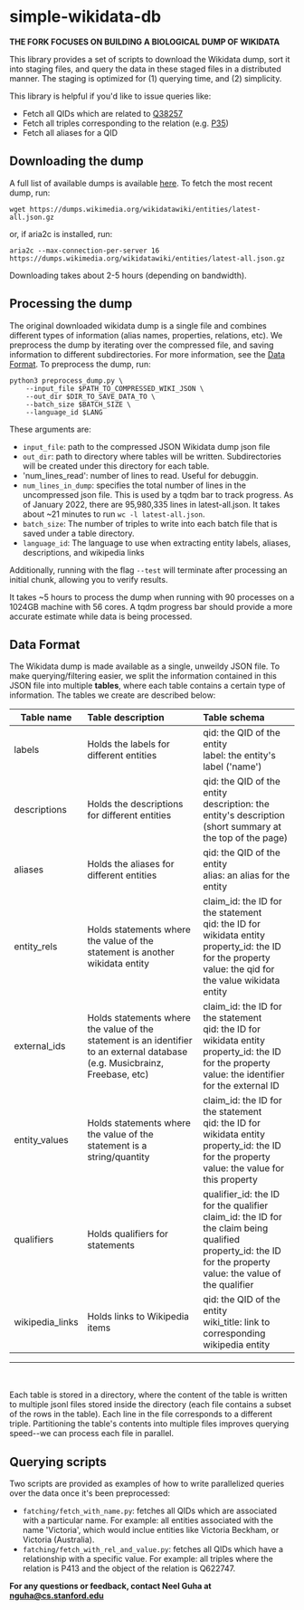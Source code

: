 # simple-wikidata-db

**THE FORK FOCUSES ON BUILDING A BIOLOGICAL DUMP OF WIKIDATA**

This library provides a set of scripts to download the Wikidata dump, sort it into staging files, and query the data in these staged files in a distributed manner. The staging is optimized for (1) querying time, and (2) simplicity. 

This library is helpful if you'd like to issue queries like: 

- Fetch all QIDs which are related to [Q38257](https://www.wikidata.org/wiki/Q38257)
- Fetch all triples corresponding to the relation (e.g. [P35](https://www.wikidata.org/wiki/Property:P35))
- Fetch all aliases for a QID


## Downloading the dump 

A full list of available dumps is available [here](https://dumps.wikimedia.org/wikidatawiki/entities/). To fetch the most recent dump, run: 
```
wget https://dumps.wikimedia.org/wikidatawiki/entities/latest-all.json.gz
``` 
or, if aria2c is installed, run: 
```
aria2c --max-connection-per-server 16 https://dumps.wikimedia.org/wikidatawiki/entities/latest-all.json.gz
```

Downloading takes about 2-5 hours (depending on bandwidth).

## Processing the dump 
The original downloaded wikidata dump is a single file and combines different types of information (alias names, properties, relations, etc). We preprocess the dump by iterating over the compressed file, and saving information to different subdirectories. For more information, see the [Data Format](#data-format). To preprocess the dump, run: 

```
python3 preprocess_dump.py \ 
    --input_file $PATH_TO_COMPRESSED_WIKI_JSON \
    --out_dir $DIR_TO_SAVE_DATA_TO \
    --batch_size $BATCH_SIZE \
    --language_id $LANG
```

These arguments are: 
- `input_file`: path to the compressed JSON Wikidata dump json file 
- `out_dir`: path to directory where tables will be written. Subdirectories will be created under this directory for each table. 
- 'num_lines_read': number of lines to read. Useful for debuggin.
- `num_lines_in_dump`: specifies the total number of lines in the uncompressed json file. This is used by a tqdm bar to track progress. As of January 2022, there are 95,980,335 lines in latest-all.json. It takes about ~21 minutes to run `wc -l latest-all.json`. 
- `batch_size`: The number of triples to write into each batch file that is saved under a table directory. 
- `language_id`: The language to use when extracting entity labels, aliases, descriptions, and wikipedia links 

Additionally, running with the flag `--test` will terminate after processing an initial chunk, allowing you to verify results. 


It takes ~5 hours to process the dump when running with 90 processes on a 1024GB machine with 56 cores. A tqdm progress bar should provide a more accurate estimate while data is being processed.  

## Data Format 
The Wikidata dump is made available as a single, unweildy JSON file. To make querying/filtering easier, we split the information contained in this JSON file into multiple **tables**, where each table contains a certain type of information. The tables we create are described below: 

| Table name    | Table description   | Table schema|
| --------------- |:--------------------| :-----|
| labels          | Holds the labels for different entities | qid: the QID of the entity <br> label: the entity's label ('name') |
| descriptions    | Holds the descriptions for different entities | qid: the QID of the entity <br> description: the entity's description (short summary at the top of the page) |
| aliases         | Holds the aliases for different entities  | qid: the QID of the entity <br> alias: an alias for the entity |
| entity_rels     | Holds statements where the value of the statement is another wikidata entity | claim_id: the ID for the statement <br> qid: the ID for wikidata entity <br> property_id: the ID for the property <br> value: the qid for the value wikidata entity |
| external_ids    | Holds statements where the value of the statement is an identifier to an external database (e.g. Musicbrainz, Freebase, etc) | claim_id: the ID for the statement <br> qid: the ID for wikidata entity <br> property_id: the ID for the property <br> value: the identifier for the external ID |
| entity_values   | Holds statements where the value of the statement is a string/quantity | claim_id: the ID for the statement <br> qid: the ID for wikidata entity <br> property_id: the ID for the property <br> value: the value for this property |
| qualifiers      | Holds qualifiers for statements |  qualifier_id: the ID for the qualifier <br> claim_id: the ID for the claim being qualified <br> property_id: the ID for the property <br> value: the value of the qualifier |
| wikipedia_links | Holds links to Wikipedia items | qid: the QID of the entity <br> wiki_title: link to corresponding wikipedia entity  |
----

<br><br>
Each table is stored in a directory, where the content of the table is written to multiple jsonl files stored inside the directory (each file contains a subset of the rows in the table). Each line in the file corresponds to a different triple. Partitioning the table's contents into multiple files improves querying speed--we can process each file in parallel. 


## Querying scripts 
Two scripts are provided as examples of how to write parallelized queries over the data once it's been preprocessed: 

- `fatching/fetch_with_name.py`: fetches all QIDs which are associated with a particular name. For example: all entities associated with the name 'Victoria', which would inclue entities like Victoria Beckham, or Victoria (Australia).
- `fatching/fetch_with_rel_and_value.py`: fetches all QIDs which have a relationship with a specific value. For example: all triples where the relation is P413 and the object of the relation is Q622747.


**For any questions or feedback, contact Neel Guha at nguha@cs.stanford.edu**




